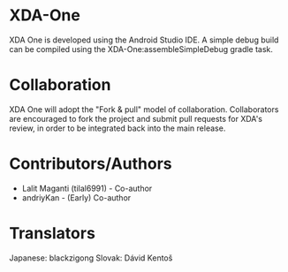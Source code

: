 XDA-One
==========
XDA One is developed using the Android Studio IDE. A simple debug build can be compiled using the XDA-One:assembleSimpleDebug gradle task.

Collaboration
==========
XDA One will adopt the "Fork & pull" model of collaboration. Collaborators are encouraged to fork the project and submit pull requests for XDA's review, in order to be integrated back into the main release.

Contributors/Authors
==========
* Lalit Maganti (tilal6991) - Co-author
* andriyKan - (Early) Co-author

Translators
==========
Japanese: blackzigong
Slovak: Dávid Kentoš
